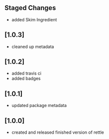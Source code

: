 ## Staged Changes
- added Skim Ingredient

## [1.0.3]
- cleaned up metadata

## [1.0.2]
- added travis ci
- added badges

## [1.0.1]
- updated package metadata

## [1.0.0]
- created and released finished version of rettle
